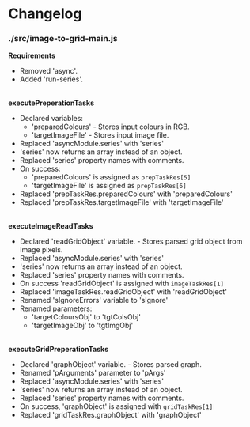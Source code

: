 # Changelog

### ./src/image-to-grid-main.js

**Requirements**
* Removed 'async'.
* Added 'run-series'.

\
**executePreperationTasks**
* Declared variables:
	* 'preparedColours' - Stores input colours in RGB.
	* 'targetImageFile' - Stores input image file.
* Replaced 'asyncModule.series' with 'series'
* 'series' now returns an array instead of an object.
* Replaced 'series' property names with comments.
* On success:
	* 'preparedColours' is assigned as `prepTaskRes[5]`
	* 'targetImageFile' is assigned as `prepTaskRes[6]`
* Replaced 'prepTaskRes.preparedColours' with 'preparedColours'
* Replaced 'prepTaskRes.targetImageFile' with 'targetImageFile'

\
**executeImageReadTasks**
* Declared 'readGridObject' variable. - Stores parsed grid object from image pixels.
* Replaced 'asyncModule.series' with 'series'
* 'series' now returns an array instead of an object.
* Replaced 'series' property names with comments.
* On success 'readGridObject' is assigned with `imageTaskRes[1]`
* Replaced 'imageTaskRes.readGridObject' with 'readGridObject'
* Renamed 'sIgnoreErrors' variable to 'sIgnore'
* Renamed parameters:
	* 'targetColoursObj' to 'tgtColsObj'
	* 'targetImageObj' to 'tgtImgObj'

\
**executeGridPreperationTasks**
* Declared 'graphObject' variable. - Stores parsed graph.
* Renamed 'pArguments' parameter to 'pArgs'
* Replaced 'asyncModule.series' with 'series'
* 'series' now returns an array instead of an object.
* Replaced 'series' property names with comments.
* On success, 'graphObject' is assigned with `gridTaskRes[1]`
* Replaced 'gridTaskRes.graphObject' with 'graphObject'
